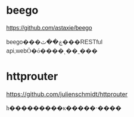 # <span lang="EN-US">beego</span>


<span lang="EN-US">[<span style="font-size:12.0pt;
  line-height:150%;font-family:&quot;Helvetica&quot;,&quot;sans-serif&quot;;background:white">https://github.com/astaxie/beego</span>](https://github.com/astaxie/beego)</span>

<span lang="EN-US" style="font-size:12.0pt;line-height:150%;font-family:&quot;Helvetica&quot;,&quot;sans-serif&quot;;
  color:#333333;background:white">beego</span><span style="font-size:12.0pt;
  line-height:150%;font-family:����;color:#333333;background:white">���ڿ��ٿ���</span><span lang="EN-US" style="font-size:12.0pt;line-height:150%;font-family:&quot;Helvetica&quot;,&quot;sans-serif&quot;;
  color:#333333;background:white">RESTful api,web</span><span style="font-size:
  12.0pt;line-height:150%;font-family:����;color:#333333;background:white">Ӧ�ó����ͺ��˷���</span>



# <span lang="EN-US">httprouter</span>


<span lang="EN-US">[<span style="font-size:
  12.0pt;line-height:150%">https://github.com/julienschmidt/httprouter</span>](https://github.com/julienschmidt/httprouter)</span>

<span style="font-size:12.0pt;
  line-height:150%;font-family:����">һ���������ĸ�����·����</span>

